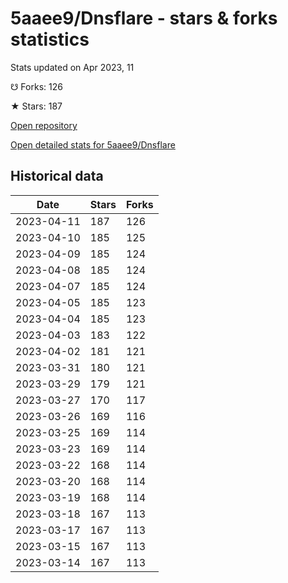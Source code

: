 # 5aaee9/Dnsflare - stars & forks statistics

Stats updated on Apr 2023, 11

☋ Forks: 126

★ Stars: 187

[Open repository](https://github.com/5aaee9/Dnsflare)

[Open detailed stats for 5aaee9/Dnsflare](https://reviewgithub.com/rep/5aaee9/Dnsflare)

## Historical data
| Date | Stars | Forks |
|------|-------|-------|
| 2023-04-11 | 187 | 126 | 
| 2023-04-10 | 185 | 125 | 
| 2023-04-09 | 185 | 124 | 
| 2023-04-08 | 185 | 124 | 
| 2023-04-07 | 185 | 124 | 
| 2023-04-05 | 185 | 123 | 
| 2023-04-04 | 185 | 123 | 
| 2023-04-03 | 183 | 122 | 
| 2023-04-02 | 181 | 121 | 
| 2023-03-31 | 180 | 121 | 
| 2023-03-29 | 179 | 121 | 
| 2023-03-27 | 170 | 117 | 
| 2023-03-26 | 169 | 116 | 
| 2023-03-25 | 169 | 114 | 
| 2023-03-23 | 169 | 114 | 
| 2023-03-22 | 168 | 114 | 
| 2023-03-20 | 168 | 114 | 
| 2023-03-19 | 168 | 114 | 
| 2023-03-18 | 167 | 113 | 
| 2023-03-17 | 167 | 113 | 
| 2023-03-15 | 167 | 113 | 
| 2023-03-14 | 167 | 113 | 

